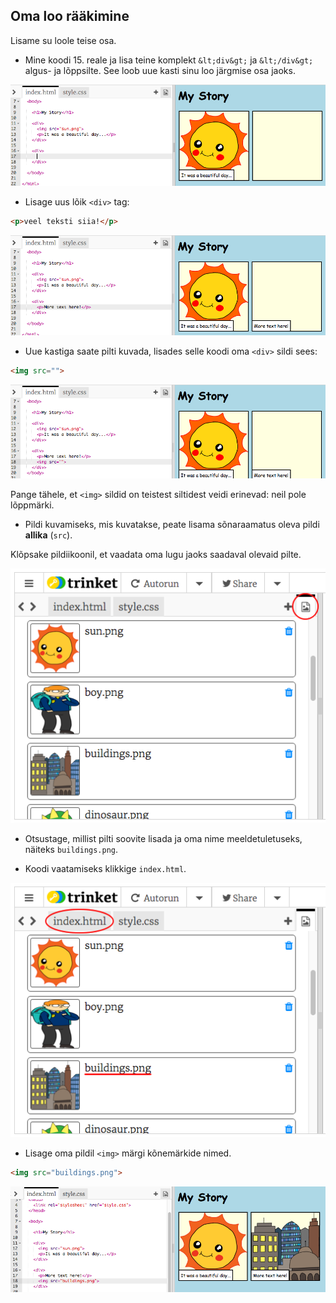 ## Oma loo rääkimine

Lisame su loole teise osa.

+ Mine koodi 15. reale ja lisa teine komplekt `&lt;div&gt;` ja `&lt;/div&gt;` algus- ja lõppsilte. See loob uue kasti sinu loo järgmise osa jaoks.

![ekraanipilt](images/story-div.png)

+ Lisage uus lõik `<div>` tag:

```html
<p>veel teksti siia!</p>
```

![ekraanipilt](images/story-paragraph.png)

+ Uue kastiga saate pilti kuvada, lisades selle koodi oma `<div>` sildi sees:

```html
<img src="">
```

![ekraanipilt](images/story-img-tag.png)

Pange tähele, et `<img>` sildid on teistest siltidest veidi erinevad: neil pole lõppmärki.

+ Pildi kuvamiseks, mis kuvatakse, peate lisama sõnaraamatus oleva pildi **allika** (`src`).

Klõpsake pildiikoonil, et vaadata oma lugu jaoks saadaval olevaid pilte.

![ekraanipilt](images/story-see-images.png)

+ Otsustage, millist pilti soovite lisada ja oma nime meeldetuletuseks, näiteks `buildings.png`.

+ Koodi vaatamiseks klikkige `index.html`.

![ekraanipilt](images/story-image-name.png)

+ Lisage oma pildil `<img>` märgi kõnemärkide nimed.

```html
<img src="buildings.png">
```

![ekraanipilt](images/story-image-name-add.png)